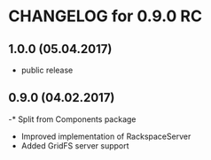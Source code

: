 CHANGELOG for 0.9.0 RC
======================



1.0.0 (05.04.2017)
-----
- public release

0.9.0 (04.02.2017)
-----
-* Split from Components package
- Improved implementation of RackspaceServer
- Added GridFS server support
